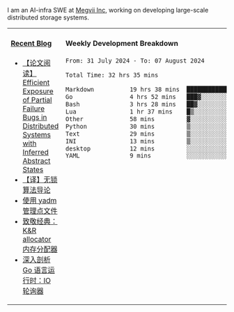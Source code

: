 I am an AI-infra SWE at [Megvii Inc](https://en.megvii.com/), working on developing large-scale distributed storage systems.

<table width="960px">
<tr>
<td valign="top" width="50%">

#### <a href="https://www.kongjun18.me" target="_blank">Recent Blog</a>

<!-- BLOG-POST-LIST:START -->
- [【论文阅读】Efficient Exposure of Partial Failure Bugs in Distributed Systems with Inferred Abstract States](https://kongjun18.github.io/posts/efficient-exposure-of-partial-failure-bugs-in-distributed-systems-with-inferred-abstract-states/)
- [【译】无锁算法导论](https://kongjun18.github.io/posts/an-introduction-to-lockless-algorithms/)
- [使用 yadm 管理点文件](https://kongjun18.github.io/posts/manage-dotfiles-with-yadm/)
- [致敬经典：K&amp;R allocator 内存分配器](https://kongjun18.github.io/posts/k-and-r-allocator/)
- [深入剖析 Go 语言运行时：IO 轮询器](https://kongjun18.github.io/posts/inside-the-go-netpoller/)
<!-- BLOG-POST-LIST:END -->

</td>
<td valign="top" width="50%">

#### Weekly Development Breakdown

<!--START_SECTION:waka-->

```txt
From: 31 July 2024 - To: 07 August 2024

Total Time: 32 hrs 35 mins

Markdown          19 hrs 38 mins  ███████████████░░░░░░░░░░   60.25 %
Go                4 hrs 52 mins   ███▓░░░░░░░░░░░░░░░░░░░░░   14.93 %
Bash              3 hrs 28 mins   ██▓░░░░░░░░░░░░░░░░░░░░░░   10.69 %
Lua               1 hr 37 mins    █▒░░░░░░░░░░░░░░░░░░░░░░░   04.96 %
Other             58 mins         ▓░░░░░░░░░░░░░░░░░░░░░░░░   02.98 %
Python            30 mins         ▒░░░░░░░░░░░░░░░░░░░░░░░░   01.58 %
Text              29 mins         ▒░░░░░░░░░░░░░░░░░░░░░░░░   01.51 %
INI               13 mins         ▒░░░░░░░░░░░░░░░░░░░░░░░░   00.71 %
desktop           12 mins         ░░░░░░░░░░░░░░░░░░░░░░░░░   00.62 %
YAML              9 mins          ░░░░░░░░░░░░░░░░░░░░░░░░░   00.50 %
```

<!--END_SECTION:waka-->
</td>
</tr>

</table>
